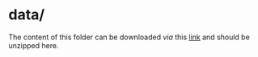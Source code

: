 # data/
The content of this folder can be downloaded *via* this [link](https://zenodo.org/records/11353196/files/data.zip?download=1) and should be unzipped here.
